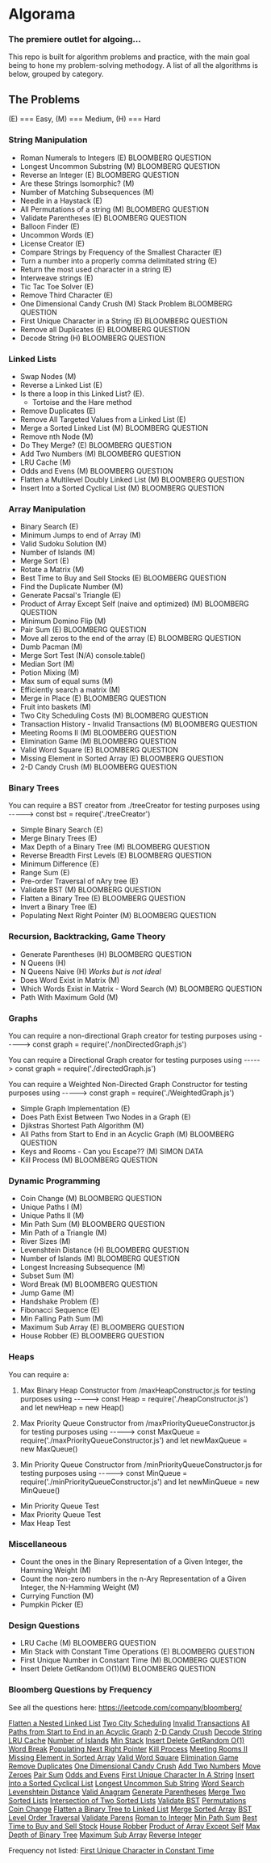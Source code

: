 # Algorama

### The premiere outlet for algoing...

This repo is built for algorithm problems and practice, with the main goal being to hone my problem-solving methodogy. A list of all the algorithms is below, grouped by category.

## The Problems

(E) === Easy, (M) === Medium, (H) === Hard

### String Manipulation

- Roman Numerals to Integers (E) BLOOMBERG QUESTION
- Longest Uncommon Substring (M) BLOOMBERG QUESTION
- Reverse an Integer (E) BLOOMBERG QUESTION
- Are these Strings Isomorphic? (M)
- Number of Matching Subsequences (M)
- Needle in a Haystack (E)
- All Permutations of a string (M) BLOOMBERG QUESTION
- Validate Parentheses (E) BLOOMBERG QUESTION
- Balloon Finder (E)
- Uncommon Words (E)
- License Creator (E)
- Compare Strings by Frequency of the Smallest Character (E)
- Turn a number into a properly comma delimitated string (E)
- Return the most used character in a string (E)
- Interweave strings (E)
- Tic Tac Toe Solver (E)
- Remove Third Character (E)
- One Dimensional Candy Crush (M) Stack Problem BLOOMBERG QUESTION
- First Unique Character in a String (E) BLOOMBERG QUESTION
- Remove all Duplicates (E) BLOOMBERG QUESTION
- Decode String (H) BLOOMBERG QUESTION

### Linked Lists

- Swap Nodes (M)
- Reverse a Linked List (E)
- Is there a loop in this Linked List? (E).
  - Tortoise and the Hare method
- Remove Duplicates (E)
- Remove All Targeted Values from a Linked List (E)
- Merge a Sorted Linked List (M) BLOOMBERG QUESTION
- Remove nth Node (M)
- Do They Merge? (E) BLOOMBERG QUESTION
- Add Two Numbers (M) BLOOMBERG QUESTION
- LRU Cache (M)
- Odds and Evens (M) BLOOMBERG QUESTION
- Flatten a Multilevel Doubly Linked List (M) BLOOMBERG QUESTION
- Insert Into a Sorted Cyclical List (M) BLOOMBERG QUESTION

### Array Manipulation

- Binary Search (E)
- Minimum Jumps to end of Array (M)
- Valid Sudoku Solution (M)
- Number of Islands (M)
- Merge Sort (E)
- Rotate a Matrix (M)
- Best Time to Buy and Sell Stocks (E) BLOOMBERG QUESTION
- Find the Duplicate Number (M)
- Generate Pacsal's Triangle (E)
- Product of Array Except Self (naive and optimized) (M) BLOOMBERG QUESTION
- Minimum Domino Flip (M)
- Pair Sum (E) BLOOMBERG QUESTION
- Move all zeros to the end of the array (E) BLOOMBERG QUESTION
- Dumb Pacman (M)
- Merge Sort Test (N/A) console.table()
- Median Sort (M)
- Potion Mixing (M)
- Max sum of equal sums (M)
- Efficiently search a matrix (M)
- Merge in Place (E) BLOOMBERG QUESTION
- Fruit into baskets (M)
- Two City Scheduling Costs (M) BLOOMBERG QUESTION
- Transaction History - Invalid Transactions (M) BLOOMBERG QUESTION
- Meeting Rooms II (M) BLOOMBERG QUESTION
- Elimination Game (M) BLOOMBERG QUESTION
- Valid Word Square (E) BLOOMBERG QUESTION
- Missing Element in Sorted Array (E) BLOOMBERG QUESTION
- 2-D Candy Crush (M) BLOOMBERG QUESTION

### Binary Trees

You can require a BST creator from ./treeCreator for testing purposes using -----> const bst = require('./treeCreator')

- Simple Binary Search (E)
- Merge Binary Trees (E)
- Max Depth of a Binary Tree (M) BLOOMBERG QUESTION
- Reverse Breadth First Levels (E) BLOOMBERG QUESTION
- Minimum Difference (E)
- Range Sum (E)
- Pre-order Traversal of nAry tree (E)
- Validate BST (M) BLOOMBERG QUESTION
- Flatten a Binary Tree (E) BLOOMBERG QUESTION
- Invert a Binary Tree (E)
- Populating Next Right Pointer (M) BLOOMBERG QUESTION

### Recursion, Backtracking, Game Theory

- Generate Parentheses (H) BLOOMBERG QUESTION
- N Queens (H)
- N Queens Naive (H) _Works but is not ideal_
- Does Word Exist in Matrix (M)
- Which Words Exist in Matrix - Word Search (M) BLOOMBERG QUESTION
- Path With Maximum Gold (M)

### Graphs

You can require a non-directional Graph creator for testing purposes using -----> const graph = require('./nonDirectedGraph.js')

You can require a Directional Graph creator for testing purposes using -----> const graph = require('./directedGraph.js')

You can require a Weighted Non-Directed Graph Constructor for testing purposes using -----> const graph = require('./WeightedGraph.js')

- Simple Graph Implementation (E)
- Does Path Exist Between Two Nodes in a Graph (E)
- Djikstras Shortest Path Algorithm (M)
- All Paths from Start to End in an Acyclic Graph (M) BLOOMBERG QUESTION
- Keys and Rooms - Can you Escape?? (M) SIMON DATA
- Kill Process (M) BLOOMBERG QUESTION

### Dynamic Programming

- Coin Change (M) BLOOMBERG QUESTION
- Unique Paths I (M)
- Unique Paths II (M)
- Min Path Sum (M) BLOOMBERG QUESTION
- Min Path of a Triangle (M)
- River Sizes (M)
- Levenshtein Distance (H) BLOOMBERG QUESTION
- Number of Islands (M) BLOOMBERG QUESTION
- Longest Increasing Subsequence (M)
- Subset Sum (M)
- Word Break (M) BLOOMBERG QUESTION
- Jump Game (M)
- Handshake Problem (E)
- Fibonacci Sequence (E)
- Min Falling Path Sum (M)
- Maximum Sub Array (E) BLOOMBERG QUESTION
- House Robber (E) BLOOMBERG QUESTION

### Heaps

You can require a:

1. Max Binary Heap Constructor from /maxHeapConstructor.js for testing purposes using -----> const Heap = require('./heapConstructor.js') and let newHeap = new Heap()

2. Max Priority Queue Constructor from /maxPriorityQueueConstructor.js for testing purposes using -----> const MaxQueue = require('./maxPriorityQueueConstructor.js') and let newMaxQueue = new MaxQueue()

3. Min Priority Queue Constructor from /minPriorityQueueConstructor.js for testing purposes using -----> const MinQueue = require('./minPriorityQueueConstructor.js') and let newMinQueue = new MinQueue()

- Min Priority Queue Test
- Max Priority Queue Test
- Max Heap Test

### Miscellaneous

- Count the ones in the Binary Representation of a Given Integer, the Hamming Weight (M)
- Count the non-zero numbers in the n-Ary Representation of a Given Integer, the N-Hamming Weight (M)
- Currying Function (M)
- Pumpkin Picker (E)

### Design Questions

- LRU Cache (M) BLOOMBERG QUESTION
- Min Stack with Constant Time Operations (E) BLOOMBERG QUESTION
- First Unique Number in Constant Time (M) BLOOMBERG QUESTION
- Insert Delete GetRandom O(1)(M) BLOOMBERG QUESTION

### Bloomberg Questions by Frequency

See all the questions here: https://leetcode.com/company/bloomberg/

[Flatten a Nested Linked List](linkedLists/flattenANestedDoublyLinkedList.js)
[Two City Scheduling](arrays/twoCityScheduling.js)
[Invalid Transactions](arrays/transactionHistory.js)
[All Paths from Start to End in an Acyclic Graph](graphs/allPathsInAcyclic.js)
[2-D Candy Crush](arrays/2DCanyCrush.js)
[Decode String](stringManipulation/decode.js)
[LRU Cache](designQuestions/lruCache.js)
[Number of Islands](dynamicProgramming/numOfIslands.js)
[Min Stack](designQuestions/minStackConstantTime.js)
[Insert Delete GetRandom O(1)](designQuestions/insertDeleteGettRandomConstantTime.js)
[Word Break](dynamicProgramming/wordBreak.js)
[Populating Next Right Pointer](binaryTrees/populatingNextRightPointers.js)
[Kill Process](graphs/killProcess.js)
[Meeting Rooms II](arrays/meetingRooms.js)
[Missing Element in Sorted Array](arrays/missingElementInSortedArray.js)
[Valid Word Square](arrays/validWordSquare.js)
[Elimination Game](arrays/eliminationGame.js)
[Remove Duplicates](stringManipulation/removeAllDuplicatesCandyCrushStyle.js)
[One Dimensional Candy Crush](stringManipulation/oneDimensionalCandyCrush.js)
[Add Two Numbers](linkedLists/addTwoNumbers.js)
[Move Zeroes](arrays/moveZerosToEnd.js)
[Pair Sum](arrays/pairSum.js)
[Odds and Evens](linkedLists/oddsAndEvens.js)
[First Unique Character In A String](stringManipulation/firstUniqueCharacter.js)
[Insert Into a Sorted Cyclical List](linkedLists/insertIntoSortedCircularList.js)
[Longest Uncommon Sub String](stringManipulation/longestSubstring.js)
[Word Search](gameTheory/whichWordsExist.js)
[Levenshtein Distance](dynamicProgramming/LevenshteinDistance.js)
[Valid Anagram](stringManipulation/validAnagram.js)
[Generate Parentheses](gameTheory/generateParens.js)
[Merge Two Sorted Lists](linkedLists/mergeSortedLists.js)
[Intersection of Two Sorted Lists](linkedLists/doTheyMerge.js)
[Validate BST](binaryTrees/validateBST.js)
[Permutations](arrays/allPermutations.js)
[Coin Change](dynamicProgramming/coinChange.js)
[Flatten a Binary Tree to Linked List](binaryTrees/flattenTree.js)
[Merge Sorted Array](arrays/mergeInPlace.js)
[BST Level Order Traversal](binaryTrees/reverseBreadthFirst.js)
[Validate Parens](stringManipulation/validateParentheses.js)
[Roman to Integer](stringManipulation/RomanToInt.js)
[Min Path Sum](dynamicProgramming/minPathSum.js)
[Best Time to Buy and Sell Stock](arrays/buyAndSellStocks.js)
[House Robber](dynamicProgramming/houseRobber.js)
[Product of Array Except Self](arrays/productExceptSelf.js)
[Max Depth of Binary Tree](binaryTrees/maxDepth.js)
[Maximum Sub Array](dynamicProgramming/maximumSubarray.js)
[Reverse Integer](stringManipulation/revereseInteger.js)

Frequency not listed:
[First Unique Character in Constant Time](designQuestions/firstUniqueNumber.js)
